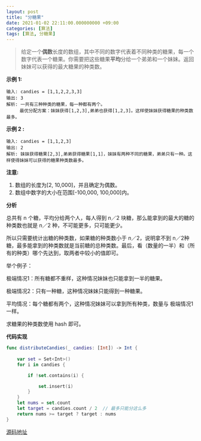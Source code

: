 ```yaml
---
layout: post
title: "分糖果"
date: 2021-01-02 22:11:00.000000000 +09:00
categories: [算法]
tags: [算法, 分糖果]
---
```


> 给定一个**偶数**长度的数组，其中不同的数字代表着不同种类的糖果，每一个数字代表一个糖果。你需要把这些糖果**平均**分给一个弟弟和一个妹妹。返回妹妹可以获得的最大糖果的种类数。

**示例 1:**

```
输入: candies = [1,1,2,2,3,3]
输出: 3
解析: 一共有三种种类的糖果，每一种都有两个。
     最优分配方案：妹妹获得[1,2,3],弟弟也获得[1,2,3]。这样使妹妹获得糖果的种类数最多。
```

**示例 2 :**

```
输入: candies = [1,1,2,3]
输出: 2
解析: 妹妹获得糖果[2,3],弟弟获得糖果[1,1]，妹妹有两种不同的糖果，弟弟只有一种。这样使得妹妹可以获得的糖果种类数最多。
```

**注意:**

1. 数组的长度为[2, 10,000]，并且确定为偶数。
2. 数组中数字的大小在范围[-100,000, 100,000]内。

**分析**

总共有 n 个糖，平均分给两个人，每人得到 n／2 块糖，那么能拿到的最大的糖的种类数也就是 n／2 种，不可能更多，只可能更少。

所以只需要统计出糖的种类数，如果糖的种类数小于 n／2，说明拿不到 n／2种糖，最多能拿到的种类数就是当前糖的总种类数。最后，看（数量的一半）和（所有的种类）哪个先达到，取两者中较小的值即可。

举个例子：

极端情况1：所有糖都不重样，这种情况妹妹也只能拿到一半的糖果。

极端情况2：只有一种糖，这种情况妹妹只能得到一种糖果。

平均情况：每个糖都有两个，这种情况妹妹可以拿到所有种类，数量与 极端情况1 一样。

求糖果的种类数使用 hash 即可。

**代码实现**

```swift
func distributeCandies(_ candies: [Int]) -> Int {
        
    var set = Set<Int>()
    for i in candies {

        if !set.contains(i) {

            set.insert(i)
        }
    }
    let nums = set.count
    let target = candies.count / 2  // 最多只能分这么多
    return nums >= target ? target : nums
}
```

[源码地址](<https://github.com/Jovins/Algorithm>)